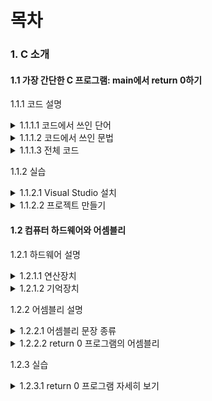 # 목차

### 1. C 소개

#### 1.1 가장 간단한 C 프로그램: main에서 return 0하기 

1.1.1 코드 설명

<details>
  <summary> 1.1.1.1 코드에서 쓰인 단어 </summary>
<br>
  
1.1.1.1.1 int

1.1.1.1.2 main

1.1.1.1.3 ( )

1.1.1.1.4 { }

1.1.1.1.5 return

1.1.1.1.6 0

1.1.1.1.7 ;

</details>

<details>
  <summary> 1.1.1.2 코드에서 쓰인 문법 </summary>
<br>
  
1.1.1.2.1 함수 정의: int main() { 내용 }

1.1.1.2.2 반환 문장: return 0;

</details>

<details>
  <summary> 1.1.1.3 전체 코드 </summary>
<br>

```c
int main() {
  return 0;
}
```

</details>

1.1.2 실습 

<details>
  <summary> 1.1.2.1 Visual Studio 설치 </summary>
<br>

1.1.2.1.1 Visual Studio 다운로드

1.1.2.1.2 Visual Studio 설치 구성

1.1.2.1.3 Visual Studio 화면

</details>

<details>
  <summary> 1.1.2.2 프로젝트 만들기 </summary>
<br>

1.1.2.2.1 새 프로젝트

1.1.2.2.2 새 파일

1.1.2.2.3 코드 입력, 키보드 자판

1.1.2.2.4 실행

1.1.2.2.5 가능한 오류

1.1.2.2.6 생성된 파일들
  
</details>

#### 1.2 컴퓨터 하드웨어와 어셈블리

1.2.1 하드웨어 설명

<details>
  <summary> 1.2.1.1 연산장치 </summary>
<br>

1.2.1.1.1 트랜지스터

1.2.1.1.2 버퍼

1.2.1.1.3 게이트

1.2.1.1.4 덧셈기

1.2.1.1.5 클락
  
</details>

<details>
  <summary> 1.2.1.2 기억장치 </summary>
<br>

1.2.1.2.1 레지스터

1.2.1.2.2 메모리

1.2.1.2.3 스택

</details>

1.2.2 어셈블리 설명

<details>
  <summary> 1.2.2.1 어셈블리 문장 종류 </summary>
<br>

1.2.2.1.1 연산

1.2.2.1.2 기억

1.2.2.1.3 코드 실행 제어

1.2.2.1.4 다른 코드 호출
  
</details>

<details>
  <summary> 1.2.2.2 return 0 프로그램의 어셈블리 </summary>
<br>

```
저장  레지스터A  0
종료
```
  
</details>

1.2.3 실습

<details>
  <summary> 1.2.3.1 return 0 프로그램 자세히 보기 </summary> 
<br> 

1.2.3.1.1 어셈블리 

1.2.3.1.2 메모리
  
</details>


